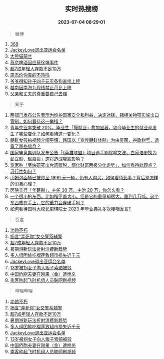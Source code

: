 <div align="center"><h2>实时热搜榜</h2><h4>2023-07-04 08:29:01</h4></div>

> 微博  

1. [369](https://s.weibo.com/weibo?q=369&t=31&band_rank=1&Refer=top)<br />
2. [JackeyLove退出亚运会名单](https://s.weibo.com/weibo?q=%23JackeyLove%E9%80%80%E5%87%BA%E4%BA%9A%E8%BF%90%E4%BC%9A%E5%90%8D%E5%8D%95%23&t=31&band_rank=2&Refer=top)<br />
3. [大熊猫萌兰](https://s.weibo.com/weibo?q=%23%E5%A4%A7%E7%86%8A%E7%8C%AB%E8%90%8C%E5%85%B0%23&t=31&band_rank=3&Refer=top)<br />
4. [燕京啤酒回应蔡徐坤事件](https://s.weibo.com/weibo?q=%23%E7%87%95%E4%BA%AC%E5%95%A4%E9%85%92%E5%9B%9E%E5%BA%94%E8%94%A1%E5%BE%90%E5%9D%A4%E4%BA%8B%E4%BB%B6%23&t=31&band_rank=4&Refer=top)<br />
5. [超7成年轻人存款不足10万](https://s.weibo.com/weibo?q=%23%E8%B6%857%E6%88%90%E5%B9%B4%E8%BD%BB%E4%BA%BA%E5%AD%98%E6%AC%BE%E4%B8%8D%E8%B6%B310%E4%B8%87%23&t=31&band_rank=5&Refer=top)<br />
6. [周杰伦你真的不热吗](https://s.weibo.com/weibo?q=%23%E5%91%A8%E6%9D%B0%E4%BC%A6%E4%BD%A0%E7%9C%9F%E7%9A%84%E4%B8%8D%E7%83%AD%E5%90%97%23&t=31&band_rank=6&Refer=top)<br />
7. [爷爷得知孙子四千元买条狗直接上秤](https://s.weibo.com/weibo?q=%23%E7%88%B7%E7%88%B7%E5%BE%97%E7%9F%A5%E5%AD%99%E5%AD%90%E5%9B%9B%E5%8D%83%E5%85%83%E4%B9%B0%E6%9D%A1%E7%8B%97%E7%9B%B4%E6%8E%A5%E4%B8%8A%E7%A7%A4%23&t=31&band_rank=7&Refer=top)<br />
8. [越南因南海九段线禁止芭比上映](https://s.weibo.com/weibo?q=%23%E8%B6%8A%E5%8D%97%E5%9B%A0%E5%8D%97%E6%B5%B7%E4%B9%9D%E6%AE%B5%E7%BA%BF%E7%A6%81%E6%AD%A2%E8%8A%AD%E6%AF%94%E4%B8%8A%E6%98%A0%23&t=31&band_rank=8&Refer=top)<br />
9. [父亲和丈夫的尊重要自己去赚](https://s.weibo.com/weibo?q=%E7%88%B6%E4%BA%B2%E5%92%8C%E4%B8%88%E5%A4%AB%E7%9A%84%E5%B0%8A%E9%87%8D%E8%A6%81%E8%87%AA%E5%B7%B1%E5%8E%BB%E8%B5%9A&t=31&band_rank=9&Refer=top)<br />

> 知乎  

1. [两部门发布公告表示为维护国家安全和利益，决定对镓、锗相关物项实施出口管制，如何看待这一举措？](https://www.zhihu.com/question/610105939)<br />
2. [青年失业率突破 20%，毕业生「慢就业」愈加显著，如今毕业生的就业观发生了哪些变化？如何看待这一变化？](https://www.zhihu.com/question/608938944)<br />
3. [朝鲜女孩拍视频介绍平壤，韩国以「宣传朝鲜体制」为由屏蔽，谷歌封号，透露了哪些信息？](https://www.zhihu.com/question/610162816)<br />
4. [国家电竞集训队发布公告「《英雄联盟》项目选手剔除喻文波、白家浩更换为彭立勋、赵嘉豪」这将造成哪些影响？](https://www.zhihu.com/question/610188481)<br />
5. [专家称「尽快研究出台遗赠税，弱化财富两极分化走势」，如何看待此观点？可行性如何？](https://www.zhihu.com/question/610090923)<br />
6. [山姆泡面桶已被炒至 1999 元一桶，仍有人购买，如何看待此事？背后是怎样的消费心理？](https://www.zhihu.com/question/610060285)<br />
7. [医院实行「年薪制」，主任 30 万、主治 20 万，你怎么看？](https://www.zhihu.com/question/610087179)<br />
8. [一个很小的东西，比如指甲盖大小。但是它的重量却很大，重到几万吨。这个东西放在手上，它的重力会穿破手吗？](https://www.zhihu.com/question/519865099)<br />
9. [如何看待国科大校长周琪院士 2023 年毕业典礼多次哽咽发言?](https://www.zhihu.com/question/609952307)<br />

> 百度  

1. [功勋不朽](https://www.baidu.com/s?wd=%E5%8A%9F%E5%8B%8B%E4%B8%8D%E6%9C%BD&sa=fyb_news&rsv_dl=fyb_news)<br />
2. [扬言“弄死你”女交警系辅警](https://www.baidu.com/s?wd=%E6%89%AC%E8%A8%80%E2%80%9C%E5%BC%84%E6%AD%BB%E4%BD%A0%E2%80%9D%E5%A5%B3%E4%BA%A4%E8%AD%A6%E7%B3%BB%E8%BE%85%E8%AD%A6&sa=fyb_news&rsv_dl=fyb_news)<br />
3. [超7成年轻人存款不足10万](https://www.baidu.com/s?wd=%E8%B6%857%E6%88%90%E5%B9%B4%E8%BD%BB%E4%BA%BA%E5%AD%98%E6%AC%BE%E4%B8%8D%E8%B6%B310%E4%B8%87&sa=fyb_news&rsv_dl=fyb_news)<br />
4. [暑期游新玩法折射消费新趋势](https://www.baidu.com/s?wd=%E6%9A%91%E6%9C%9F%E6%B8%B8%E6%96%B0%E7%8E%A9%E6%B3%95%E6%8A%98%E5%B0%84%E6%B6%88%E8%B4%B9%E6%96%B0%E8%B6%8B%E5%8A%BF&sa=fyb_news&rsv_dl=fyb_news)<br />
5. [多人组团偷吃榴莲致超市损失近千元](https://www.baidu.com/s?wd=%E5%A4%9A%E4%BA%BA%E7%BB%84%E5%9B%A2%E5%81%B7%E5%90%83%E6%A6%B4%E8%8E%B2%E8%87%B4%E8%B6%85%E5%B8%82%E6%8D%9F%E5%A4%B1%E8%BF%91%E5%8D%83%E5%85%83&sa=fyb_news&rsv_dl=fyb_news)<br />
6. [JackeyLove退出亚运会名单](https://www.baidu.com/s?wd=JackeyLove%E9%80%80%E5%87%BA%E4%BA%9A%E8%BF%90%E4%BC%9A%E5%90%8D%E5%8D%95&sa=fyb_news&rsv_dl=fyb_news)<br />
7. [13岁被拐女子向人贩子索赔被驳](https://www.baidu.com/s?wd=13%E5%B2%81%E8%A2%AB%E6%8B%90%E5%A5%B3%E5%AD%90%E5%90%91%E4%BA%BA%E8%B4%A9%E5%AD%90%E7%B4%A2%E8%B5%94%E8%A2%AB%E9%A9%B3&sa=fyb_news&rsv_dl=fyb_news)<br />
8. [中国侨胞夫妻在刚果（金）遭枪杀](https://www.baidu.com/s?wd=%E4%B8%AD%E5%9B%BD%E4%BE%A8%E8%83%9E%E5%A4%AB%E5%A6%BB%E5%9C%A8%E5%88%9A%E6%9E%9C%EF%BC%88%E9%87%91%EF%BC%89%E9%81%AD%E6%9E%AA%E6%9D%80&sa=fyb_news&rsv_dl=fyb_news)<br />
9. [乘客称起飞时机组人员联网刷视频](https://www.baidu.com/s?wd=%E4%B9%98%E5%AE%A2%E7%A7%B0%E8%B5%B7%E9%A3%9E%E6%97%B6%E6%9C%BA%E7%BB%84%E4%BA%BA%E5%91%98%E8%81%94%E7%BD%91%E5%88%B7%E8%A7%86%E9%A2%91&sa=fyb_news&rsv_dl=fyb_news)<br />

> 哔哩哔哩  

1. [功勋不朽](https://www.baidu.com/s?wd=%E5%8A%9F%E5%8B%8B%E4%B8%8D%E6%9C%BD&sa=fyb_news&rsv_dl=fyb_news)<br />
2. [扬言“弄死你”女交警系辅警](https://www.baidu.com/s?wd=%E6%89%AC%E8%A8%80%E2%80%9C%E5%BC%84%E6%AD%BB%E4%BD%A0%E2%80%9D%E5%A5%B3%E4%BA%A4%E8%AD%A6%E7%B3%BB%E8%BE%85%E8%AD%A6&sa=fyb_news&rsv_dl=fyb_news)<br />
3. [超7成年轻人存款不足10万](https://www.baidu.com/s?wd=%E8%B6%857%E6%88%90%E5%B9%B4%E8%BD%BB%E4%BA%BA%E5%AD%98%E6%AC%BE%E4%B8%8D%E8%B6%B310%E4%B8%87&sa=fyb_news&rsv_dl=fyb_news)<br />
4. [暑期游新玩法折射消费新趋势](https://www.baidu.com/s?wd=%E6%9A%91%E6%9C%9F%E6%B8%B8%E6%96%B0%E7%8E%A9%E6%B3%95%E6%8A%98%E5%B0%84%E6%B6%88%E8%B4%B9%E6%96%B0%E8%B6%8B%E5%8A%BF&sa=fyb_news&rsv_dl=fyb_news)<br />
5. [多人组团偷吃榴莲致超市损失近千元](https://www.baidu.com/s?wd=%E5%A4%9A%E4%BA%BA%E7%BB%84%E5%9B%A2%E5%81%B7%E5%90%83%E6%A6%B4%E8%8E%B2%E8%87%B4%E8%B6%85%E5%B8%82%E6%8D%9F%E5%A4%B1%E8%BF%91%E5%8D%83%E5%85%83&sa=fyb_news&rsv_dl=fyb_news)<br />
6. [JackeyLove退出亚运会名单](https://www.baidu.com/s?wd=JackeyLove%E9%80%80%E5%87%BA%E4%BA%9A%E8%BF%90%E4%BC%9A%E5%90%8D%E5%8D%95&sa=fyb_news&rsv_dl=fyb_news)<br />
7. [13岁被拐女子向人贩子索赔被驳](https://www.baidu.com/s?wd=13%E5%B2%81%E8%A2%AB%E6%8B%90%E5%A5%B3%E5%AD%90%E5%90%91%E4%BA%BA%E8%B4%A9%E5%AD%90%E7%B4%A2%E8%B5%94%E8%A2%AB%E9%A9%B3&sa=fyb_news&rsv_dl=fyb_news)<br />
8. [中国侨胞夫妻在刚果（金）遭枪杀](https://www.baidu.com/s?wd=%E4%B8%AD%E5%9B%BD%E4%BE%A8%E8%83%9E%E5%A4%AB%E5%A6%BB%E5%9C%A8%E5%88%9A%E6%9E%9C%EF%BC%88%E9%87%91%EF%BC%89%E9%81%AD%E6%9E%AA%E6%9D%80&sa=fyb_news&rsv_dl=fyb_news)<br />
9. [乘客称起飞时机组人员联网刷视频](https://www.baidu.com/s?wd=%E4%B9%98%E5%AE%A2%E7%A7%B0%E8%B5%B7%E9%A3%9E%E6%97%B6%E6%9C%BA%E7%BB%84%E4%BA%BA%E5%91%98%E8%81%94%E7%BD%91%E5%88%B7%E8%A7%86%E9%A2%91&sa=fyb_news&rsv_dl=fyb_news)<br />
